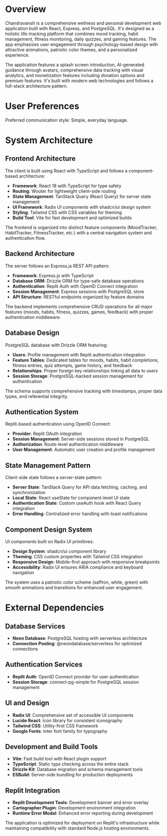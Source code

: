 # Overview

Chandravansh is a comprehensive wellness and personal development web application built with React, Express, and PostgreSQL. It's designed as a holistic life-tracking platform that combines mood tracking, habit management, fitness monitoring, daily quizzes, and gaming features. The app emphasizes user engagement through psychology-based design with attractive animations, patriotic color themes, and a personalized experience.

The application features a splash screen introduction, AI-generated guidance through avatars, comprehensive data tracking with visual analytics, and monetization features including donation options and premium features. It's built with modern web technologies and follows a full-stack architecture pattern.

# User Preferences

Preferred communication style: Simple, everyday language.

# System Architecture

## Frontend Architecture

The client is built using React with TypeScript and follows a component-based architecture:

- **Framework**: React 18 with TypeScript for type safety
- **Routing**: Wouter for lightweight client-side routing
- **State Management**: TanStack Query (React Query) for server state management
- **UI Framework**: Radix UI components with shadcn/ui design system
- **Styling**: Tailwind CSS with CSS variables for theming
- **Build Tool**: Vite for fast development and optimized builds

The frontend is organized into distinct feature components (MoodTracker, HabitTracker, FitnessTracker, etc.) with a central navigation system and authentication flow.

## Backend Architecture

The server follows an Express.js REST API pattern:

- **Framework**: Express.js with TypeScript
- **Database ORM**: Drizzle ORM for type-safe database operations
- **Authentication**: Replit Auth with OpenID Connect integration
- **Session Management**: Express sessions with PostgreSQL store
- **API Structure**: RESTful endpoints organized by feature domains

The backend implements comprehensive CRUD operations for all major features (moods, habits, fitness, quizzes, games, feedback) with proper authentication middleware.

## Database Design

PostgreSQL database with Drizzle ORM featuring:

- **Users**: Profile management with Replit authentication integration
- **Feature Tables**: Dedicated tables for moods, habits, habit completions, fitness entries, quiz attempts, game history, and feedback
- **Relationships**: Proper foreign key relationships linking all data to users
- **Session Storage**: PostgreSQL-backed session management for authentication

The schema supports comprehensive tracking with timestamps, proper data types, and referential integrity.

## Authentication System

Replit-based authentication using OpenID Connect:

- **Provider**: Replit OAuth integration
- **Session Management**: Server-side sessions stored in PostgreSQL
- **Authorization**: Route-level authentication middleware
- **User Management**: Automatic user creation and profile management

## State Management Pattern

Client-side state follows a server-state pattern:

- **Server State**: TanStack Query for API data fetching, caching, and synchronization
- **Local State**: React useState for component-level UI state
- **Authentication State**: Custom useAuth hook with React Query integration
- **Error Handling**: Centralized error handling with toast notifications

## Component Design System

UI components built on Radix UI primitives:

- **Design System**: shadcn/ui component library
- **Theming**: CSS custom properties with Tailwind CSS integration
- **Responsive Design**: Mobile-first approach with responsive breakpoints
- **Accessibility**: Radix UI ensures ARIA compliance and keyboard navigation

The system uses a patriotic color scheme (saffron, white, green) with smooth animations and transitions for enhanced user engagement.

# External Dependencies

## Database Services

- **Neon Database**: PostgreSQL hosting with serverless architecture
- **Connection Pooling**: @neondatabase/serverless for optimized connections

## Authentication Services

- **Replit Auth**: OpenID Connect provider for user authentication
- **Session Storage**: connect-pg-simple for PostgreSQL session management

## UI and Design

- **Radix UI**: Comprehensive set of accessible UI components
- **Lucide React**: Icon library for consistent iconography
- **Tailwind CSS**: Utility-first CSS framework
- **Google Fonts**: Inter font family for typography

## Development and Build Tools

- **Vite**: Fast build tool with React plugin support
- **TypeScript**: Static type checking across the entire stack
- **Drizzle Kit**: Database migration and schema management tools
- **ESBuild**: Server-side bundling for production deployments

## Replit Integration

- **Replit Development Tools**: Development banner and error overlay
- **Cartographer Plugin**: Development environment integration
- **Runtime Error Modal**: Enhanced error reporting during development

The application is optimized for deployment on Replit's infrastructure while maintaining compatibility with standard Node.js hosting environments.